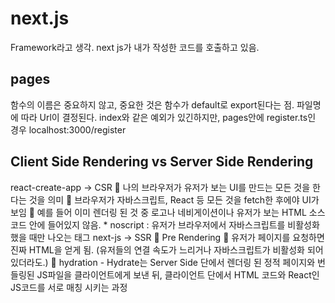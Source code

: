 # next.js
Framework라고 생각. 
next js가 내가 작성한 코드를 호출하고 있음.
## pages 
함수의 이름은 중요하지 않고, 중요한 것은 함수가 default로 export된다는 점.
파일명에 따라 Url이 결정된다. index와 같은 예외가 있긴하지만, pages안에 register.ts인 경우 localhost:3000/register


## Client Side Rendering vs Server Side Rendering
react-create-app -> CSR
    📌 나의 브라우저가 유저가 보는 UI를 만드는 모든 것을 한다는 것을 의미
    📌 브라우저가 자바스크립트, React 등 모든 것을 fetch한 후에야 UI가 보임 
    📌 예를 들어 이미 렌더링 된 것 중 로고나 네비게이션이나 유저가 보는 HTML 소스코드 안에 들어있지 않음.
    * noscript : 유저가 브라우저에서 자바스크립트를 비활성화 했을 때만 나오는 태그
next-js          -> SSR
    📌 Pre Rendering
    📌 유저가 페이지를 요청하면 진짜 HTML을 얻게 됨. (유저들의 연결 속도가 느리거나 자바스크립트가 비활성화 되어있더라도.)
    📌 hydration
        - Hydrate는 Server Side 단에서 렌더링 된 정적 페이지와 번들링된 JS파일을 클라이언트에게 보낸 뒤, 클라이언트 단에서 HTML 코드와 React인 JS코드를 서로 매칭 시키는 과정
